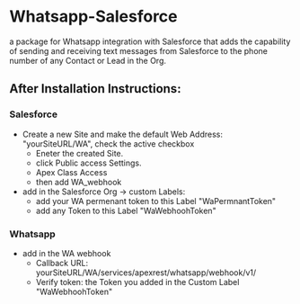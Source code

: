 # Whatsapp-Salesforce
a package for Whatsapp integration with Salesforce that adds the capability of sending and receiving text messages from Salesforce to the phone number of any Contact or Lead in the Org.

## After Installation Instructions:
### Salesforce
* Create a new Site and make the default Web Address: "yourSiteURL/WA", check the active checkbox
  * Eneter the created Site.
  * click Public access Settings.
  * Apex Class Access
  * then add WA_webhook
* add in the Salesforce Org -> custom Labels:
  * add your WA permenant token to this Label "WaPermnantToken"
  * add any Token to this Label "WaWebhoohToken"
### Whatsapp
* add in the WA webhook
  * Callback URL: yourSiteURL/WA/services/apexrest/whatsapp/webhook/v1/
  * Verify token: the Token you added in the Custom Label "WaWebhoohToken"
